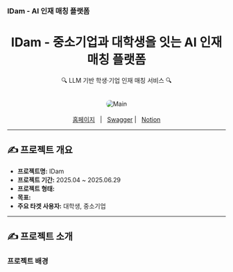 ### IDam - AI 인재 매칭 플랫폼

<div align="center">
  <h1>IDam - 중소기업과 대학생을 잇는 AI 인재 매칭 플랫폼</h1>
  <p>🔍 LLM 기반 학생·기업 인재 매칭 서비스 🔍</p>
</div>

<br/>

<div align="center">
  <img src="https://github.com/user-attachments/assets/efd19a84-8ba2-4a14-ae9d-84188d515adc" alt="Main" style="border-radius: 20px;"/>
</div>

<br/>

<div align="center">
  <a href="https://idam.vercel.app/">홈페이지</a>
    |  
  <a href="">Swagger</a>
    |  
  <a href="https://www.notion.so/1c5b100014dc80ad9842e0775cb23c93">Notion</a>
</div>

---

## ✍️ 프로젝트 개요

- **프로젝트명:** IDam
- **프로젝트 기간:** 2025.04 ~ 2025.06.29
- **프로젝트 형태:** 
- **목표:**
- **주요 타겟 사용자:** 대학생, 중소기업

---

## ✍️ 프로젝트 소개

### 프로젝트 배경
